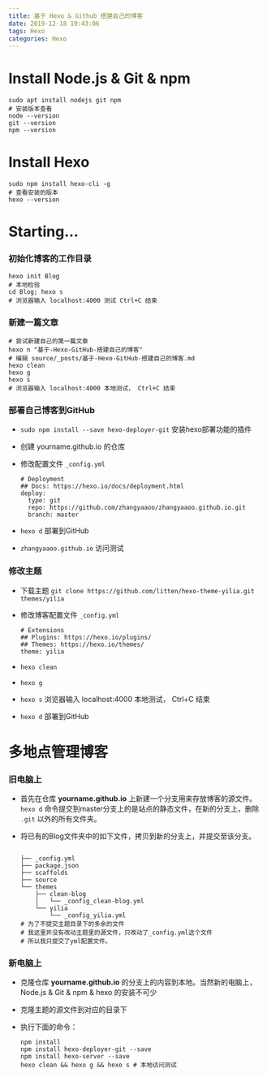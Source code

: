 ```yaml
---
title: 基于 Hexo & Github 搭建自己的博客
date: 2019-12-18 19:43:06
tags: Hexo
categories: Hexo
---
```


# Install Node.js & Git & npm

```shell
sudo apt install nodejs git npm
# 安装版本查看
node --version
git --version
npm --version

```

# Install Hexo

```shell
sudo npm install hexo-cli -g
# 查看安装的版本
hexo --version
```

# Starting...

### 初始化博客的工作目录

```shell 
hexo init Blog
# 本地检验
cd Blog; hexo s
# 浏览器输入 localhost:4000 测试 Ctrl+C 结束
```

### 新建一篇文章

```shell
# 尝试新建自己的第一篇文章
hexo n "基于-Hexo-GitHub-搭建自己的博客"
# 编辑 source/_posts/基于-Hexo-GitHub-搭建自己的博客.md
hexo clean
hexo g
hexo s
# 浏览器输入 localhost:4000 本地测试， Ctrl+C 结束
```

### 部署自己博客到GitHub

- `sudo npm install --save hexo-deployer-git` 安装hexo部署功能的插件

- 创建 yourname.github.io 的仓库

- 修改配置文件 `_config.yml` 

  ```shell
  # Deployment
  ## Docs: https://hexo.io/docs/deployment.html
  deploy:
    type: git
    repo: https://github.com/zhangyaaoo/zhangyaaoo.github.io.git
    branch: master
  ```

- `hexo d` 部署到GitHub

- `zhangyaaoo.github.io` 访问测试

### 修改主题

 - 下载主题 `git clone https://github.com/litten/hexo-theme-yilia.git themes/yilia` 

 - 修改博客配置文件 `_config.yml` 

   ```shell
   # Extensions
   ## Plugins: https://hexo.io/plugins/
   ## Themes: https://hexo.io/themes/
   theme: yilia
   ```

- `hexo clean` 

- `hexo g` 

- `hexo s` 浏览器输入 localhost:4000 本地测试， Ctrl+C 结束

- `hexo d` 部署到GitHub 


# 多地点管理博客

### 旧电脑上

- 首先在仓库 **yourname.github.io** 上新建一个分支用来存放博客的源文件。 `hexo d` 命令提交到master分支上的是站点的静态文件，在新的分支上，删除 `.git` 以外的所有文件夹。

- 将已有的Blog文件夹中的如下文件，拷贝到新的分支上，并提交至该分支。

  ```shell

  ├── _config.yml
  ├── package.json
  ├── scaffolds
  ├── source
  └── themes
      ├── clean-blog
      │   └── _config_clean-blog.yml
      └── yilia
          └── _config_yilia.yml
  # 为了不提交主题目录下的多余的文件
  # 我这里并没有改动主题里的源文件，只改动了_config.yml这个文件
  # 所以我只提交了yml配置文件。
  ```

### 新电脑上

- 克隆仓库 **yourname.github.io** 的分支上的内容到本地。当然新的电脑上，Node.js & Git & npm & hexo 的安装不可少

- 克隆主题的源文件到对应的目录下

- 执行下面的命令：

  ```shell
  npm install
  npm install hexo-deployer-git --save
  npm install hexo-server --save
  hexo clean && hexo g && hexo s # 本地访问测试
  ```

  ​